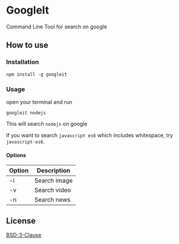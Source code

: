 # GoogleIt

Command Line Tool for search on google

## How to use

### Installation

`npm install -g googleit`

### Usage

open your terminal and run

`googleit nodejs`

This will search `nodejs` on google

If you want to search `javascript es6` which includes whitespace, try `javascript-es6`.

#### Options

|Option|Description|
|---|---|
|-i|Search image|
|-v|Search video|
|-n|Search news|

## License

[BSD-3-Clause](https://github.com/PeterTeng/googleit/blob/master/LICENSE)
